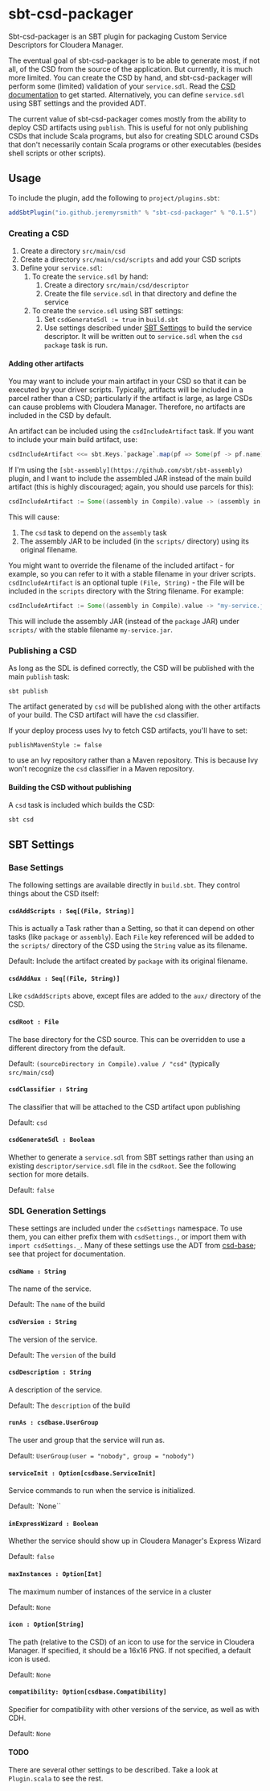 # sbt-csd-packager

Sbt-csd-packager is an SBT plugin for packaging Custom Service Descriptors for Cloudera Manager.

The eventual goal of sbt-csd-packager is to be able to generate most, if not all, of the CSD from the source of the
application.  But currently, it is much more limited.  You can create the CSD by hand, and sbt-csd-packager will perform
some (limited) validation of your `service.sdl`.  Read the [CSD documentation](https://github.com/cloudera/cm_ext/wiki/CSD-Overview)
to get started.  Alternatively, you can define `service.sdl` using SBT settings and the provided ADT.

The current value of sbt-csd-packager comes mostly from the ability to deploy CSD artifacts using `publish`. This is
useful for not only publishing CSDs that include Scala programs, but also for creating SDLC around CSDs that don't
necessarily contain Scala programs or other executables (besides shell scripts or other scripts).

## Usage

To include the plugin, add the following to `project/plugins.sbt`:

```scala
addSbtPlugin("io.github.jeremyrsmith" % "sbt-csd-packager" % "0.1.5")
```

### Creating a CSD

1. Create a directory `src/main/csd`
2. Create a directory `src/main/csd/scripts` and add your CSD scripts
3. Define your `service.sdl`:
   1. To create the `service.sdl` by hand:
      1. Create a directory `src/main/csd/descriptor`
      2. Create the file `service.sdl` in that directory and define the service
   2. To create the `service.sdl` using SBT settings:
      1. Set `csdGenerateSdl := true` in `build.sbt`
      2. Use settings described under [SBT Settings](#sbt-settings) to build the service descriptor.  It will be written out to
         `service.sdl` when the `csd package` task is run.

#### Adding other artifacts

You may want to include your main artifact in your CSD so that it can be executed by your driver scripts. Typically,
artifacts will be included in a parcel rather than a CSD; particularly if the artifact is large, as large CSDs can cause
problems with Cloudera Manager. Therefore, no artifacts are included in the CSD by default.

An artifact can be included using the `csdIncludeArtifact` task. If you want to include your main build artifact, use:

```scala
csdIncludeArtifact <<= sbt.Keys.`package`.map(pf => Some(pf -> pf.name))
```

If I'm using the `[sbt-assembly](https://github.com/sbt/sbt-assembly)` plugin, and I want to include the assembled 
JAR instead of the main build artifact (this is highly discouraged; again, you should use parcels for this):

```scala
csdIncludeArtifact := Some((assembly in Compile).value -> (assembly in Compile).value.name)
```

This will cause:
1. The `csd` task to depend on the `assembly` task
2. The assembly JAR to be included (in the `scripts/` directory) using its original filename.

You might want to override the filename of the included artifact - for example, so you can refer to it with a stable
filename in your driver scripts.  `csdIncludeArtifact` is an optional tuple `(File, String)` - the File will be
included in the `scripts` directory with the String filename.  For example:

```scala
csdIncludeArtifact := Some((assembly in Compile).value -> "my-service.jar")
```

This will include the assembly JAR (instead of the `package` JAR) under `scripts/` with the stable filename `my-service.jar`.

### Publishing a CSD

As long as the SDL is defined correctly, the CSD will be published with the main `publish` task:

```
sbt publish
```
  
The artifact generated by `csd` will be published along with the other artifacts of your build.  The CSD artifact will
have the `csd` classifier.

If your deploy process uses Ivy to fetch CSD artifacts, you'll have to set:

```
publishMavenStyle := false
```

to use an Ivy repository rather than a Maven repository.  This is because Ivy won't recognize the `csd` classifier
in a Maven repository.

#### Building the CSD without publishing

A `csd` task is included which builds the CSD:

```
sbt csd
```

## SBT Settings

### Base Settings

The following settings are available directly in `build.sbt`.  They control things about the CSD itself:

#### `csdAddScripts : Seq[(File, String)]`

This is actually a Task rather than a Setting, so that it can depend on other tasks (like `package` or `assembly`).
Each `File` key referenced will be added to the `scripts/` directory of the CSD using the `String` value as its filename.

Default: Include the artifact created by `package` with its original filename.

#### `csdAddAux : Seq[(File, String)]`

Like `csdAddScripts` above, except files are added to the `aux/` directory of the CSD.

#### `csdRoot : File`

The base directory for the CSD source.  This can be overridden to use a different directory from the default.

Default: `(sourceDirectory in Compile).value / "csd"` (typically `src/main/csd`)

#### `csdClassifier : String`

The classifier that will be attached to the CSD artifact upon publishing

Default: `csd`

#### `csdGenerateSdl : Boolean`

Whether to generate a `service.sdl` from SBT settings rather than using an existing `descriptor/service.sdl` file in
the `csdRoot`. See the following section for more details.

Default: `false`

### SDL Generation Settings

These settings are included under the `csdSettings` namespace.  To use them, you can either prefix them with
`csdSettings.`, or import them with `import csdSettings._`.  Many of these settings use the ADT from
[csd-base](https://github.com/jeremyrsmith/csd-base); see that project for documentation.

#### `csdName : String`

The name of the service.

Default: The `name` of the build

#### `csdVersion : String`

The version of the service.

Default: The `version` of the build

#### `csdDescription : String`

A description of the service.

Default: The `description` of the build

#### `runAs : csdbase.UserGroup`

The user and group that the service will run as.

Default: `UserGroup(user = "nobody", group = "nobody")`

#### `serviceInit : Option[csdbase.ServiceInit]`

Service commands to run when the service is initialized.

Default: `None``

#### `inExpressWizard : Boolean`

Whether the service should show up in Cloudera Manager's Express Wizard

Default: `false`

#### `maxInstances : Option[Int]`

The maximum number of instances of the service in a cluster

Default: `None`

#### `icon : Option[String]`

The path (relative to the CSD) of an icon to use for the service in Cloudera Manager.  If specified, it should be a
16x16 PNG.  If not specified, a default icon is used.

Default: `None`

#### `compatibility: Option[csdbase.Compatibility]`

Specifier for compatibility with other versions of the service, as well as with CDH.

Default: `None`

#### TODO

There are several other settings to be described.  Take a look at `Plugin.scala` to see the rest.
